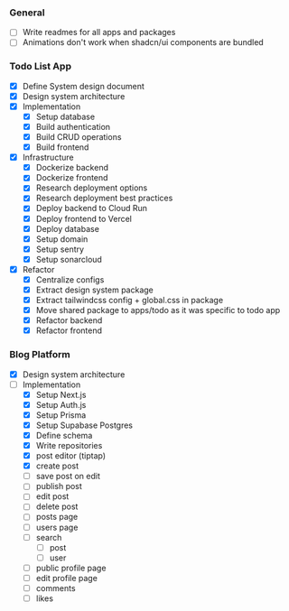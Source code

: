 ### General

- [ ] Write readmes for all apps and packages
- [ ] Animations don't work when shadcn/ui components are bundled

### Todo List App

- [x] Define System design document
- [x] Design system architecture
- [x] Implementation
  - [x] Setup database
  - [x] Build authentication
  - [x] Build CRUD operations
  - [x] Build frontend
- [x] Infrastructure
  - [x] Dockerize backend
  - [x] Dockerize frontend
  - [x] Research deployment options
  - [x] Research deployment best practices
  - [x] Deploy backend to Cloud Run
  - [x] Deploy frontend to Vercel
  - [x] Deploy database
  - [x] Setup domain
  - [x] Setup sentry
  - [x] Setup sonarcloud
- [x] Refactor
  - [x] Centralize configs
  - [x] Extract design system package
  - [x] Extract tailwindcss config + global.css in package
  - [x] Move shared package to apps/todo as it was specific to todo app
  - [x] Refactor backend
  - [x] Refactor frontend

### Blog Platform

- [x] Design system architecture
- [ ] Implementation
  - [x] Setup Next.js
  - [x] Setup Auth.js
  - [x] Setup Prisma
  - [x] Setup Supabase Postgres
  - [x] Define schema
  - [x] Write repositories
  - [x] post editor (tiptap)
  - [x] create post
  - [ ] save post on edit
  - [ ] publish post
  - [ ] edit post
  - [ ] delete post
  - [ ] posts page
  - [ ] users page
  - [ ] search
    - [ ] post
    - [ ] user
  - [ ] public profile page
  - [ ] edit profile page
  - [ ] comments
  - [ ] likes
